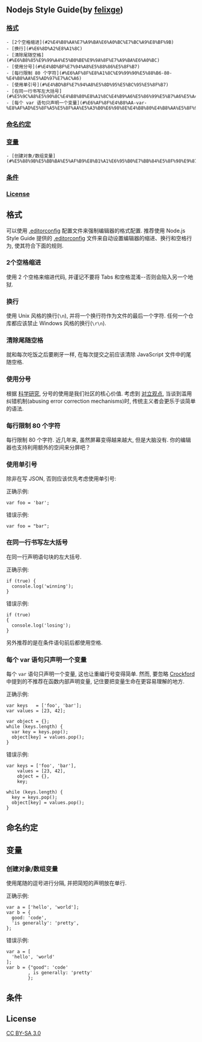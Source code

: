 ## Nodejs Style Guide(by [felixge](https://github.com/felixge/node-style-guide))

<!-- START doctoc generated TOC please keep comment here to allow auto update -->
<!-- DON'T EDIT THIS SECTION, INSTEAD RE-RUN doctoc TO UPDATE -->


### [格式](#%E6%A0%BC%E5%BC%8F)
    - [2个空格缩进](#2%E4%B8%AA%E7%A9%BA%E6%A0%BC%E7%BC%A9%E8%BF%9B)
    - [换行](#%E6%8D%A2%E8%A1%8C)
    - [清除尾随空格](#%E6%B8%85%E9%99%A4%E5%B0%BE%E9%9A%8F%E7%A9%BA%E6%A0%BC)
    - [使用分号](#%E4%BD%BF%E7%94%A8%E5%88%86%E5%8F%B7)
    - [每行限制 80 个字符](#%E6%AF%8F%E8%A1%8C%E9%99%90%E5%88%B6-80-%E4%B8%AA%E5%AD%97%E7%AC%A6)
    - [使用单引号](#%E4%BD%BF%E7%94%A8%E5%8D%95%E5%BC%95%E5%8F%B7)
    - [在同一行书写左大括号](#%E5%9C%A8%E5%90%8C%E4%B8%80%E8%A1%8C%E4%B9%A6%E5%86%99%E5%B7%A6%E5%A4%A7%E6%8B%AC%E5%8F%B7)
    - [每个 var 语句只声明一个变量](#%E6%AF%8F%E4%B8%AA-var-%E8%AF%AD%E5%8F%A5%E5%8F%AA%E5%A3%B0%E6%98%8E%E4%B8%80%E4%B8%AA%E5%8F%98%E9%87%8F)
  
### [命名约定](#%E5%91%BD%E5%90%8D%E7%BA%A6%E5%AE%9A)

### [变量](#%E5%8F%98%E9%87%8F)
    - [创建对象/数组变量](#%E5%88%9B%E5%BB%BA%E5%AF%B9%E8%B1%A1%E6%95%B0%E7%BB%84%E5%8F%98%E9%87%8F)
  
### [条件](#%E6%9D%A1%E4%BB%B6)

### [License](#license)

<!-- END doctoc generated TOC please keep comment here to allow auto update -->

## 格式

可以使用 [.editorconfig](http://editorconfig.org/) 配置文件来强制编辑器的格式配置. 推荐使用 Node.js Style Guide 提供的 [.editorconfig](https://github.com/felixge/node-style-guide/blob/master/.editorconfig) 文件来自动设置编辑器的缩进、换行和空格行为, 使其符合下面的规则.

### 2个空格缩进

使用 2 个空格来缩进代码, 并谨记不要将 Tabs 和空格混淆--否则会陷入另一个地狱.

### 换行

使用 Unix 风格的换行(`\n`), 并将一个换行符作为文件的最后一个字符. 任何一个仓库都应该禁止 Windows 风格的换行(`\r\n`).

### 清除尾随空格

就和每次吃饭之后要刷牙一样, 在每次提交之前应该清除 JavaScript 文件中的尾随空格.

### 使用分号

根据 [科学研究](http://news.ycombinator.com/item?id=1547647), 分号的使用是我们社区的核心价值. 考虑到 [对立观点](http://blog.izs.me/post/2353458699/an-open-letter-to-javascript-leaders-regarding), 当谈到滥用纠错机制(abusing error correction mechanisms)时, 传统主义者会更乐于谈简单的语法.

### 每行限制 80 个字符

每行限制 80 个字符. 近几年来, 虽然屏幕变得越来越大, 但是大脑没有. 你的编辑器也支持利用额外的空间来分屏吧？

### 使用单引号

除非在写 JSON, 否则应该优先考虑使用单引号:

正确示例:

```
var foo = 'bar';
```

错误示例:

```
var foo = "bar";
```

### 在同一行书写左大括号

在同一行声明语句块的左大括号.

正确示例:

```
if (true) {
  console.log('winning');
}
```

错误示例:

```
if (true)
{
  console.log('losing');
}
```

另外推荐的是在条件语句前后都使用空格.

### 每个 var 语句只声明一个变量

每个 `var` 语句只声明一个变量, 这也让重编行号变得简单. 然而, 要忽略 [Crockford](http://javascript.crockford.com/code.html) 中提到的不推荐在函数内部声明变量, 记住要把变量生命在更容易理解的地方.

正确示例:

```
var keys   = ['foo', 'bar'];
var values = [23, 42];

var object = {};
while (keys.length) {
  var key = keys.pop();
  object[key] = values.pop();
}
```

错误示例:

```
var keys = ['foo', 'bar'],
    values = [23, 42],
    object = {},
    key;

while (keys.length) {
  key = keys.pop();
  object[key] = values.pop();
}
```

## 命名约定

## 变量

### 创建对象/数组变量

使用尾随的逗号进行分隔, 并把简短的声明放在单行.

正确示例:

```
var a = ['hello', 'world'];
var b = {
  good: 'code',
  'is generally': 'pretty',
};
```

错误示例:

```
var a = [
  'hello', 'world'
];
var b = {"good": 'code'
        , is generally: 'pretty'
        };
```

## 条件

## License

[CC BY-SA 3.0](http://creativecommons.org/licenses/by-sa/3.0/)
